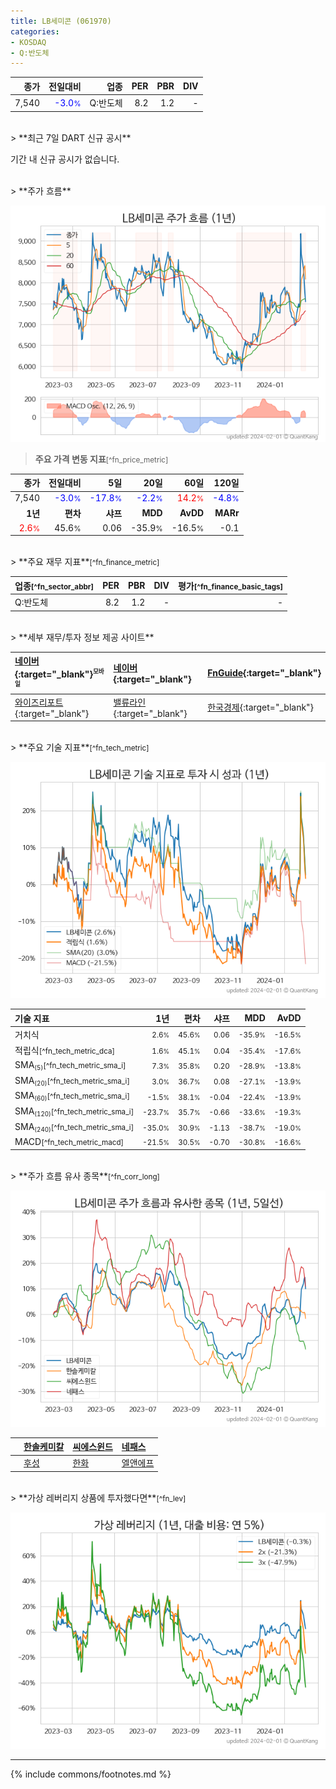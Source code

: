 ```yaml
---
title: LB세미콘 (061970)
categories:
- KOSDAQ
- Q:반도체
---
```

| **종가** | **전일대비** | **업종** | **PER** | **PBR** | **DIV** |
| -------: | -----------: | -------: | ------: | ------: | ------: |
| 7,540 | <span style="color: blue">-3.0<small>%</small></span> | Q:반도체 | 8.2 | 1.2 | - |

<!-- more -->

<br>
> **최근 7일 DART 신규 공시**<a id="dart"></a>


기간 내 신규 공시가 없습니다.

<br>
> **주가 흐름**<a id="price"></a>

![061970](/stock/images/061970.png)

> **주요 가격 변동 지표**<small>[^fn_price_metric]</small>

| **종가** | **전일대비** | **5일** | **20일** | **60일** | **120일** |
| -------: | -----------: | ------: | -------: | -------: | --------: |
| 7,540 | <span style="color: blue">-3.0<small>%</small></span> | <span style="color: blue">-17.8<small>%</small></span> | <span style="color: blue">-2.2<small>%</small></span> | <span style="color: red">14.2<small>%</small></span> | <span style="color: blue">-4.8<small>%</small></span> |
| **1년** | **편차** | **샤프** | **MDD** | **AvDD** | **MARr** |
| <span style="color: red">2.6<small>%</small></span> | 45.6<small>%</small> | 0.06 | -35.9<small>%</small> | -16.5<small>%</small> | -0.1 |

<br>
> **주요 재무 지표**<small>[^fn_finance_metric]</small>

| **업종**<small>[^fn_sector_abbr]</small> | **PER** | **PBR** | **DIV** | **평가**<small>[^fn_finance_basic_tags]</small> |
| :--------------------------------------- | ------: | ------: | ------: | ----------------------------------------------: |
| Q:반도체 | 8.2 | 1.2 | - | - |

<br>
> **세부 재무/투자 정보 제공 사이트**

| [네이버](https://m.stock.naver.com/domestic/stock/061970/finance/summary){:target="_blank"}<sup><small>모바일</small></sup> | [네이버](https://finance.naver.com/item/coinfo.naver?code=061970){:target="_blank"} | [FnGuide](https://comp.fnguide.com/SVO2/ASP/SVD_Invest.asp?gicode=A061970&MenuYn=Y){:target="_blank"} |
| :----- | :--- | :--- |
| [와이즈리포트](https://comp.wisereport.co.kr/company/c1040001.aspx?cmp_cd=061970){:target="_blank"} | [밸류라인](https://www.valueline.co.kr/finance/summary/061970){:target="_blank"} | [한국경제](https://markets.hankyung.com/stock/061970/financial-summary){:target="_blank"} |

<br>
> **주요 기술 지표**<small>[^fn_tech_metric]</small>


![061970](/stock/images/061970_tech.png)

| **기술 지표** | **1년** | **편차** | **샤프** | **MDD** | **AvDD** |
| :------------ | ------: | -----------: | -------: | ------: | -------: |
| 거치식 | <small>2.6<small>%</small></small> | <small>45.6<small>%</small></small> | <small>0.06</small> | <small>-35.9<small>%</small></small> | <small>-16.5<small>%</small></small> |
| 적립식<small>[^fn_tech_metric_dca]</small> | <small>1.6<small>%</small></small> | <small>45.1<small>%</small></small> | <small>0.04</small> | <small>-35.4<small>%</small></small> | <small>-17.6<small>%</small></small> |
| SMA<small><sub>(5)</sub></small><small>[^fn_tech_metric_sma_i]</small> | <small>7.3<small>%</small></small> | <small>35.8<small>%</small></small> | <small>0.20</small> | <small>-28.9<small>%</small></small> | <small>-13.8<small>%</small></small> |
| SMA<small><sub>(20)</sub></small><small>[^fn_tech_metric_sma_i]</small> | <small>3.0<small>%</small></small> | <small>36.7<small>%</small></small> | <small>0.08</small> | <small>-27.1<small>%</small></small> | <small>-13.9<small>%</small></small> |
| SMA<small><sub>(60)</sub></small><small>[^fn_tech_metric_sma_i]</small> | <small>-1.5<small>%</small></small> | <small>38.1<small>%</small></small> | <small>-0.04</small> | <small>-22.4<small>%</small></small> | <small>-13.9<small>%</small></small> |
| SMA<small><sub>(120)</sub></small><small>[^fn_tech_metric_sma_i]</small> | <small>-23.7<small>%</small></small> | <small>35.7<small>%</small></small> | <small>-0.66</small> | <small>-33.6<small>%</small></small> | <small>-19.3<small>%</small></small> |
| SMA<small><sub>(240)</sub></small><small>[^fn_tech_metric_sma_i]</small> | <small>-35.0<small>%</small></small> | <small>30.9<small>%</small></small> | <small>-1.13</small> | <small>-38.7<small>%</small></small> | <small>-19.0<small>%</small></small> |
| MACD<small>[^fn_tech_metric_macd]</small> | <small>-21.5<small>%</small></small> | <small>30.5<small>%</small></small> | <small>-0.70</small> | <small>-30.8<small>%</small></small> | <small>-16.6<small>%</small></small> |

<br>
> **주가 흐름 유사 종목**<a id="corr"></a><small>[^fn_corr_long]</small>

![061970](/stock/images/061970_corr.png)

|    | [한솔케미칼](/014680/) | [씨에스윈드](/112610/) | [네패스](/033640/) |
| :- | :------------------------------------- | :------------------------------------- | :--------------------------------------|
|    | [후성](/093370/) | [한화](/000880/) | [엘앤에프](/066970/) |

<br>
> **가상 레버리지 상품에 투자했다면**<a id="2x"></a><small>[^fn_lev]</small>

![061970](/stock/images/061970_2x.png)

---
{% include commons/footnotes.md %}
